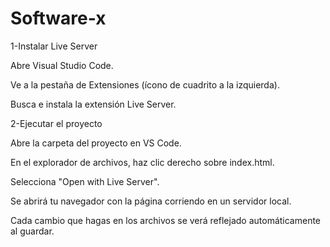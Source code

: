 # Software-x

1-Instalar Live Server

Abre Visual Studio Code.

Ve a la pestaña de Extensiones (ícono de cuadrito a la izquierda).

Busca e instala la extensión Live Server.

2-Ejecutar el proyecto

Abre la carpeta del proyecto en VS Code.

En el explorador de archivos, haz clic derecho sobre index.html.

Selecciona "Open with Live Server".

Se abrirá tu navegador con la página corriendo en un servidor local.

Cada cambio que hagas en los archivos se verá reflejado automáticamente al guardar.
